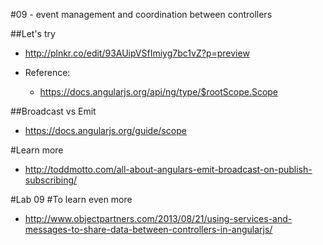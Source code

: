 #09 - event management and coordination between controllers

##Let's try
* http://plnkr.co/edit/93AUipVSfImiyg7bc1vZ?p=preview

* Reference:
  * https://docs.angularjs.org/api/ng/type/$rootScope.Scope


##Broadcast vs Emit
* https://docs.angularjs.org/guide/scope



#Learn more
* http://toddmotto.com/all-about-angulars-emit-broadcast-on-publish-subscribing/



#Lab 09
#To learn even more
* http://www.objectpartners.com/2013/08/21/using-services-and-messages-to-share-data-between-controllers-in-angularjs/
